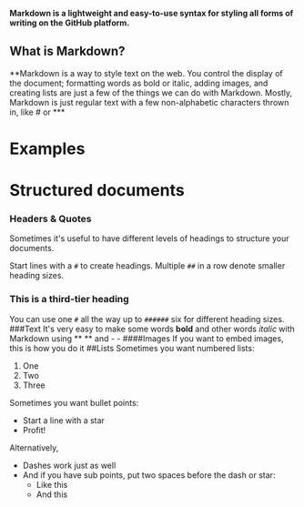 **Markdown is a lightweight and easy-to-use syntax for styling all forms of writing on the GitHub platform.**
## What is Markdown?
**Markdown is a way to style text on the web. You control the display of the document; formatting words as bold or italic, adding images, and creating lists are just a few of the things we can do with Markdown. 
Mostly, Markdown is just regular text with a few non-alphabetic characters thrown in, like # or ***
# Examples

# Structured documents
### Headers & Quotes
Sometimes it's useful to have different levels of headings to structure your documents. 

Start lines with a `#` to create headings. Multiple `##` in a row denote smaller heading sizes.

### This is a third-tier heading

You can use one `#` all the way up to `######` six for different heading sizes.
###Text
It's very easy to make some words **bold** and other words *italic* with Markdown using ** ** and - - 
####Images
If you want to embed images, this is how you do it
##Lists
Sometimes you want numbered lists:

1. One
2. Two
3. Three

Sometimes you want bullet points:

* Start a line with a star
* Profit!

Alternatively,

- Dashes work just as well
- And if you have sub points, put two spaces before the dash or star:
  - Like this
  - And this
